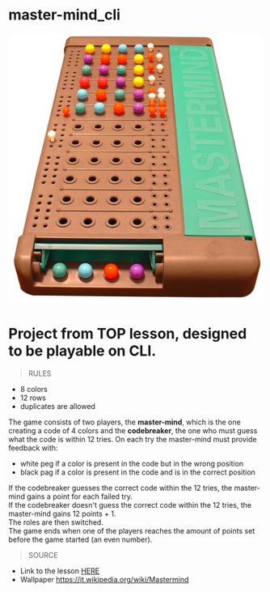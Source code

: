 # master-mind_cli

![MASTERMIND-WALLPAPER](./img/Mastermind.jpg)

# Project from TOP lesson, designed to be playable on CLI.

> RULES
- 8 colors
- 12 rows
- duplicates are allowed

The game consists of two players, the <b>master-mind</b>, which is the one creating a code of 4 colors and the <b>codebreaker</b>,
the one who must guess what the code is within 12 tries. On each try the master-mind must provide feedback with:
- white peg if a color is present in the code but in the wrong position
- black pag if a color is present in the code and is in the correct position

If the codebreaker guesses the correct code within the 12 tries, the master-mind gains a point for each failed try.\
If the codebreaker doesn't guess the correct code within the 12 tries, the master-mind gains 12 points + 1.\
The roles are then switched.\
The game ends when one of the players reaches the amount of points set before the game started (an even number).

> SOURCE
- Link to the lesson [HERE](https://www.theodinproject.com/lessons/ruby-mastermind)
- Wallpaper https://it.wikipedia.org/wiki/Mastermind